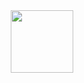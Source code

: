 

<div id="header" align="center">
  <img src="https://media.giphy.com/media/v1.Y2lkPTc5MGI3NjExZWs4eXJrdzFobXE4dWw5ZTU2cGxpeDZ5YTlhODIwMmt0Nm84c2twaiZlcD12MV9naWZzX3NlYXJjaCZjdD1n/wwg1suUiTbCY8H8vIA/giphy.gif" width="100"/>
</div>
